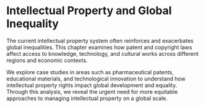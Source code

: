 # Intellectual Property and Global Inequality

The current intellectual property system often reinforces and exacerbates global inequalities. This chapter examines how patent and copyright laws affect access to knowledge, technology, and cultural works across different regions and economic contexts.

We explore case studies in areas such as pharmaceutical patents, educational materials, and technological innovation to understand how intellectual property rights impact global development and equality. Through this analysis, we reveal the urgent need for more equitable approaches to managing intellectual property on a global scale.
